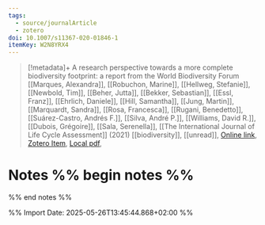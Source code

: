 ```yaml
---
tags:
  - source/journalArticle
  - zotero
doi: 10.1007/s11367-020-01846-1
itemKey: W2N8YRX4
---
```

>[!metadata]+
> A research perspective towards a more complete biodiversity footprint: a report from the World Biodiversity Forum
> [[Marques, Alexandra]], [[Robuchon, Marine]], [[Hellweg, Stefanie]], [[Newbold, Tim]], [[Beher, Jutta]], [[Bekker, Sebastian]], [[Essl, Franz]], [[Ehrlich, Daniele]], [[Hill, Samantha]], [[Jung, Martin]], [[Marquardt, Sandra]], [[Rosa, Francesca]], [[Rugani, Benedetto]], [[Suárez-Castro, Andrés F.]], [[Silva, André P.]], [[Williams, David R.]], [[Dubois, Grégoire]], [[Sala, Serenella]], 
> [[The International Journal of Life Cycle Assessment]] (2021)
> [[biodiversity]], [[unread]], 
> [Online link](https://doi.org/10.1007/s11367-020-01846-1), [Zotero Item](zotero://select/library/items/W2N8YRX4), [Local pdf](file://C:/Users/aburg/Documents/references/zotero/storage/FN4MWIM9/Marques2021_researchperspective.pdf), 

# Notes %% begin notes %%

%% end notes %%




%% Import Date: 2025-05-26T13:45:44.868+02:00 %%
